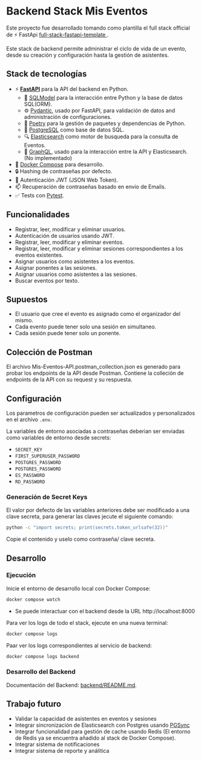 # Backend Stack Mis Eventos

Este proyecto fue desarrollado tomando como plantilla el full stack official de ⚡ FastApi [full-stack-fastapi-template
](https://github.com/fastapi/full-stack-fastapi-template/tree/master).

Este stack de backend permite administrar el ciclo de vida de un evento, desde su creación y configuración hasta la gestión de
asistentes.

## Stack de tecnologías

- ⚡ [**FastAPI**](https://fastapi.tiangolo.com) para la API del backend en Python.
    - 🧰 [SQLModel](https://sqlmodel.tiangolo.com) para la interacción entre Python y la base de datos SQL(ORM).
    - ⚙️ [Pydantic](https://docs.pydantic.dev), usado por FastAPI, para validación de datos and administración de configuraciones.
    - 🔨 [Poetry](https://python-poetry.org) para la gestión de paquetes y dependencias de Python.
    - 💾 [PostgreSQL](https://www.postgresql.org) como base de datos SQL.
    - 🔍 [Elasticsearch](https://www.elastic.co/elasticsearch) como motor de busqueda para la consulta de Eventos.
    - 🚪 [GraphQL](https://graphql.org/), usado para la interacción entre la API y Elasticsearch. (No implementado)
- 🐋 [Docker Compose](https://www.docker.com) para desarrollo.
- 🔒 Hashing de contraseñas por defecto.
- 🔑 Autenticación JWT (JSON Web Token).
- 📫 Recuperación de contraseñas basado en envio de Emails.
- ✅ Tests con [Pytest](https://pytest.org).

## Funcionalidades

- Registrar, leer, modificar y eliminar usuarios.
- Autenticación de usuarios usando JWT.
- Registrar, leer, modificar y eliminar eventos.
- Registrar, leer, modificar y eliminar sesiones correspondientes a los eventos existentes.
- Asignar usuarios como asistentes a los eventos.
- Asignar ponentes a las sesiones.
- Asignar usuarios como asistentes a las sesiones.
- Buscar eventos por texto.

## Supuestos

- El usuario que cree el evento es asignado como el organizador del mismo.
- Cada evento puede tener solo una sesión en simultaneo.
- Cada sesión puede tener solo un ponente.

## Colección de Postman
El archivo Mis-Eventos-API.postman_collection.json es generado para probar los endpoints de la API desde Postman.
Contiene la colleción de endpoints de la API con su request y su respuesta.

## Configuración

Los parametros de configuración pueden ser actualizados y personalizados en el archivo `.env`.

La variables de entorno asociadas a contraseñas deberian ser enviadas como variables de entorno desde secrets:

- `SECRET_KEY`
- `FIRST_SUPERUSER_PASSWORD`
- `POSTGRES_PASSWORD`
- `POSTGRES_PASSWORD`
- `ES_PASSWORD`
- `RD_PASSWORD`

### Generación de Secret Keys

El valor por defecto de las variables anteriores debe ser modificado a una clave secreta, para generar las claves jecute el siguiente comando:

```bash
python -c "import secrets; print(secrets.token_urlsafe(32))"
```

Copie el contenido y uselo como contraseña/ clave secreta.

## Desarrollo

### Ejecución

Inicie el entorno de desarrollo local con Docker Compose:
```bash
docker compose watch
```

* Se puede interactuar con el backend desde la URL http://localhost:8000

Para ver los logs de todo el stack, ejecute en una nueva terminal:

```bash
docker compose logs
```

Paar ver los logs correspondientes al servicio de backend:

```bash
docker compose logs backend
```
### Desarrollo del Backend

Documentación del Backend: [backend/README.md](./backend/README.md).

## Trabajo futuro

- Validar la capacidad de asistentes en eventos y sesiones
- Integrar sincronización de Elasticsearch con Postgres usando [PGSync](https://pgsync.com/)
- Integrar funcionalidad para gestión de cache usando Redis (El entorno de Redis ya se encuentra añadido al stack de Docker Compose).
- Integrar sistema de notificaciones
- Integrar sistema de reporte y análitica
